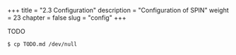+++
title = "2.3 Configuration"
description = "Configuration of SPIN"
weight = 23
chapter = false
slug = "config"
+++

TODO

```
$ cp TODO.md /dev/null
```


